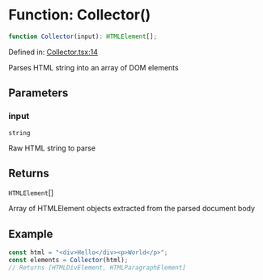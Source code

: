# Function: Collector()

```ts
function Collector(input): HTMLElement[];
```

Defined in: [Collector.tsx:14](https://github.com/Capstone-Projects-2025-Fall/project-001-sketch2screen/blob/8c59e38046a6d7468c87cefbc528234a59134c77/frontend/src/App/Collector.tsx#L14)

Parses HTML string into an array of DOM elements

## Parameters

### input

`string`

Raw HTML string to parse

## Returns

`HTMLElement`[]

Array of HTMLElement objects extracted from the parsed document body

## Example

```ts
const html = "<div>Hello</div><p>World</p>";
const elements = Collector(html);
// Returns [HTMLDivElement, HTMLParagraphElement]
```
